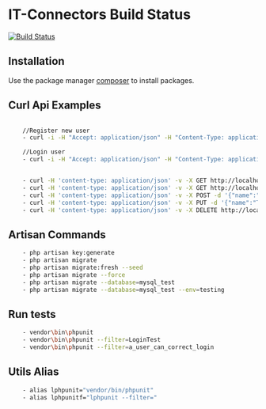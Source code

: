 # IT-Connectors Build Status
[![Build Status](https://travis-ci.org/lrdgz/it-connectors-laravel.svg?branch=master)](https://travis-ci.org/lrdgz/it-connectors-laravel)

## Installation
Use the package manager [composer](https://getcomposer.org/) to install packages.

## Curl Api Examples    

```bash

    //Register new user     
    - curl -i -H "Accept: application/json" -H "Content-Type: application/json" -v -X POST -d '{"email":"dev@dev.com","password":"123456", "password_confirm":"123456"}' http://it-connectors.test/api/register

    //Login user
    - curl -i -H "Accept: application/json" -H "Content-Type: application/json" -v -X POST -d '{"email":"dev@dev.com","password":"123456"}' http://it-connectors.test/api/login


    - curl -H 'content-type: application/json' -v -X GET http://localhost:8000/api/tasks 
    - curl -H 'content-type: application/json' -v -X GET http://localhost:8000/api/task/:id
    - curl -H 'content-type: application/json' -v -X POST -d '{"name":"Test api","description":"I am gonna test apis","user_id":1}' http://localhost:8000/api/task
    - curl -H 'content-type: application/json' -v -X PUT -d '{"name":"Test All APIs","description":"I am gonna test apis","user_id":1}}' http://localhost:8000/api/task/:id
    - curl -H 'content-type: application/json' -v -X DELETE http://localhost:8000/api/task/:id    
```  

## Artisan Commands
```bash
    - php artisan key:generate
    - php artisan migrate
    - php artisan migrate:fresh --seed
    - php artisan migrate --force
    - php artisan migrate --database=mysql_test
    - php artisan migrate --database=mysql_test --env=testing
```

## Run tests
```bash
    - vendor\bin\phpunit
    - vendor\bin\phpunit --filter=LoginTest
    - vendor\bin\phpunit --filter=a_user_can_correct_login
```

## Utils Alias
```bash
    - alias lphpunit="vendor/bin/phpunit"
    - alias lphpunitf="lphpunit --filter="
```


    
